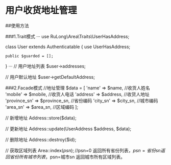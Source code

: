 # 用户收货地址管理

##使用方法

###1.Trait模式
···
use RuLong\Area\Traits\UserHasAddress;

class User extends Authenticatable
{
    use UserHasAddress;

    public $guarded = [];
}
···
// 用户地址列表
$user->addresses;

// 用户默认地址
$user->getDefaultAddress;


###2.Facade模式
//地址管理
$data = [
	'name'      => $name, //收货人姓名
	'mobile'       => $mobile, //收货人电话
	'address'       => $address, //收货人地址
	'province_sn'   => $province_sn, //省份编码
	'city_sn'    => $city_sn, //城市编码
	'area_sn' => $area_sn, //区域编码
];

// 新增地址
Address::store($data);

// 更新地址
Address::update(UserAddress $address, $data);

// 删除地址
Address::destroy($id);

// 获取区域列表
Area::index($psn); //$psn=0 返回所有省份列表，$psn=省份sn 返回省份所有城市列表，$psn=城市sn 返回城市所有区域列表。
